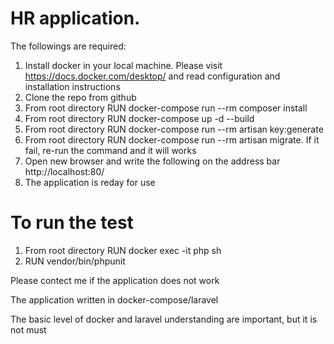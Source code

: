# HR application.

The followings are required:

1. Install docker in your local machine. Please visit https://docs.docker.com/desktop/ and read configuration and installation instructions
2. Clone the repo from github
3. From root directory RUN docker-compose run --rm composer install
4. From root directory RUN docker-compose up -d --build
5. From root directory RUN docker-compose run --rm artisan key:generate
6. From root directory RUN docker-compose run --rm artisan migrate. If it fail, re-run the command and it will works
7. Open new browser and write the following on the address bar http://localhost:80/
8. The application is reday for use

# To run the test

1.  From root directory RUN docker exec -it php sh
2.  RUN vendor/bin/phpunit

Please contect me if the application does not work

The application written in docker-compose/laravel

The basic level of docker and laravel understanding are important, but it is not must
